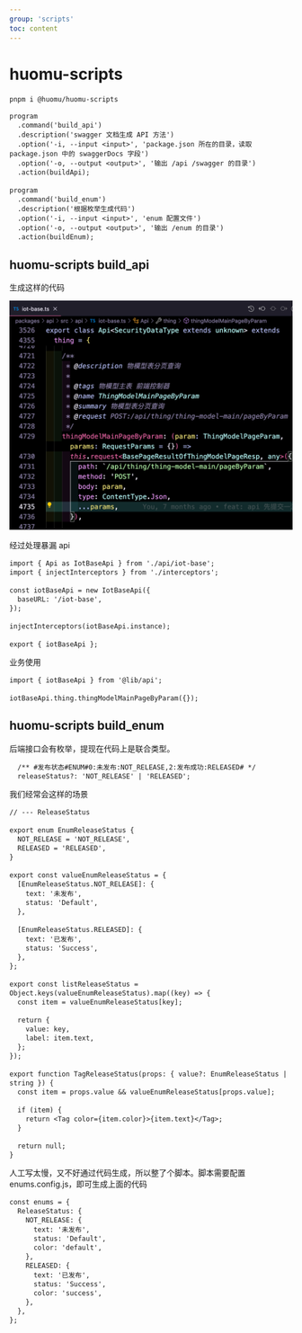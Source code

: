 ```yaml
---
group: 'scripts'
toc: content
---
```


# huomu-scripts

`pnpm i @huomu/huomu-scripts`

```tsx | pure
program
  .command('build_api')
  .description('swagger 文档生成 API 方法')
  .option('-i, --input <input>', 'package.json 所在的目录，读取 package.json 中的 swaggerDocs 字段')
  .option('-o, --output <output>', '输出 /api /swagger 的目录')
  .action(buildApi);

program
  .command('build_enum')
  .description('根据枚举生成代码')
  .option('-i, --input <input>', 'enum 配置文件')
  .option('-o, --output <output>', '输出 /enum 的目录')
  .action(buildEnum);
```

## huomu-scripts build_api

生成这样的代码

![alt text](./WechatIMG13.jpg)

经过处理暴漏 api

```tsx | pure
import { Api as IotBaseApi } from './api/iot-base';
import { injectInterceptors } from './interceptors';

const iotBaseApi = new IotBaseApi({
  baseURL: '/iot-base',
});

injectInterceptors(iotBaseApi.instance);

export { iotBaseApi };
```

业务使用

```tsx | pure
import { iotBaseApi } from '@lib/api';

iotBaseApi.thing.thingModelMainPageByParam({});
```

## huomu-scripts build_enum

后端接口会有枚举，提现在代码上是联合类型。

```tsx | pure
  /** #发布状态#ENUM#0:未发布:NOT_RELEASE,2:发布成功:RELEASED# */
  releaseStatus?: 'NOT_RELEASE' | 'RELEASED';
```

我们经常会这样的场景

```tsx | pure
// --- ReleaseStatus

export enum EnumReleaseStatus {
  NOT_RELEASE = 'NOT_RELEASE',
  RELEASED = 'RELEASED',
}

export const valueEnumReleaseStatus = {
  [EnumReleaseStatus.NOT_RELEASE]: {
    text: '未发布',
    status: 'Default',
  },

  [EnumReleaseStatus.RELEASED]: {
    text: '已发布',
    status: 'Success',
  },
};

export const listReleaseStatus = Object.keys(valueEnumReleaseStatus).map((key) => {
  const item = valueEnumReleaseStatus[key];

  return {
    value: key,
    label: item.text,
  };
});

export function TagReleaseStatus(props: { value?: EnumReleaseStatus | string }) {
  const item = props.value && valueEnumReleaseStatus[props.value];

  if (item) {
    return <Tag color={item.color}>{item.text}</Tag>;
  }

  return null;
}
```

人工写太慢，又不好通过代码生成，所以整了个脚本。脚本需要配置 enums.config.js，即可生成上面的代码

```tsx | pure
const enums = {
  ReleaseStatus: {
    NOT_RELEASE: {
      text: '未发布',
      status: 'Default',
      color: 'default',
    },
    RELEASED: {
      text: '已发布',
      status: 'Success',
      color: 'success',
    },
  },
};
```
